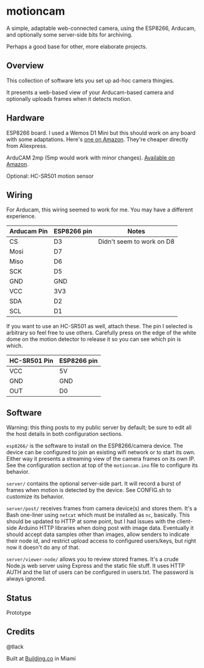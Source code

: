 motioncam
=========

A simple, adaptable web-connected camera, using the ESP8266, Arducam, and
optionally some server-side bits for archiving.

Perhaps a good base for other, more elaborate projects.

Overview
--------

This collection of software lets you set up ad-hoc camera thingies.

It presents a web-based view of your Arducam-based camera and optionally
uploads frames when it detects motion.

Hardware
--------

ESP8266 board. I used a Wemos D1 Mini but this should work on any board with some adaptations.
Here's [one on Amazon](https://www.amazon.com/Winson-eseller-D1-mini-V2-development/dp/B01GFAO6VW/).
They're cheaper directly from Aliexpress.

ArduCAM 2mp (5mp would work with minor changes). [Available on
Amazon](https://www.amazon.com/Arducam-Module-Megapixels-Arduino-Mega2560/dp/B012UXNDOY/).

Optional: HC-SR501 motion sensor

Wiring
------

For Arducam, this wiring seemed to work for me. You may have a different
experience.

Arducam Pin | ESP8266 pin | Notes
------------|-------------|------
CS | D3 | Didn't seem to work on D8
Mosi | D7 | 
Miso | D6 | 
SCK | D5 | 
GND | GND | 
VCC | 3V3 | 
SDA | D2 | 
SCL | D1 |

If you want to use an HC-SR501 as well, attach these. The pin I selected is
arbitrary so feel free to use others. Carefully press on the edge of the white
dome on the motion detector to release it so you can see which pin is which.

HC-SR501 Pin | ESP8266 pin 
-------------|------------
VCC | 5V | Apparently some are 3V instead of 5V 
GND | GND | 
OUT | D0 |


Software
--------

Warning: this thing posts to my public server by default; be sure to edit all
the host details in both configuration sections.

`esp8266/` is the software to install on the ESP8266/camera device. The device
can be configured to join an existing wifi network or to start its own. Either
way it presents a streaming view of the camera frames on its own IP. See the
configuration section at top of the `motioncam.ino` file to configure its
behavior.

`server/` contains the optional server-side part. It will record a burst of frames
when motion is detected by the device. See CONFIG.sh to customize its behavior.

`server/post/` receives frames from camera device(s) and stores them. It's a
Bash one-liner using `netcat` which must be installed as `nc`, basically.  This
should be updated to HTTP at some point, but I had issues with the client-side
Arduino HTTP libraries when doing post with image data. Eventually it should
accept data samples other than images, allow senders to indicate their node id,
and restrict upload access to configured users/keys, but right now it doesn't
do any of that.

`server/viewer-node/` allows you to review stored frames. It's a crude Node.js
web server using Express and the static file stuff. It uses HTTP AUTH and the
list of users can be configured in users.txt.  The password is always ignored.

Status
------

Prototype

Credits
-------

@tlack

Built at [Building.co](http://building.co) in Miami

